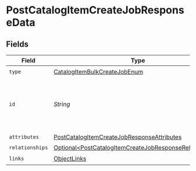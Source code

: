 # PostCatalogItemCreateJobResponseData


## Fields

| Field                                                                                                                                | Type                                                                                                                                 | Required                                                                                                                             | Description                                                                                                                          |
| ------------------------------------------------------------------------------------------------------------------------------------ | ------------------------------------------------------------------------------------------------------------------------------------ | ------------------------------------------------------------------------------------------------------------------------------------ | ------------------------------------------------------------------------------------------------------------------------------------ |
| `type`                                                                                                                               | [CatalogItemBulkCreateJobEnum](../../models/components/CatalogItemBulkCreateJobEnum.md)                                              | :heavy_check_mark:                                                                                                                   | N/A                                                                                                                                  |
| `id`                                                                                                                                 | *String*                                                                                                                             | :heavy_check_mark:                                                                                                                   | Unique identifier for retrieving the job. Generated by Klaviyo.                                                                      |
| `attributes`                                                                                                                         | [PostCatalogItemCreateJobResponseAttributes](../../models/components/PostCatalogItemCreateJobResponseAttributes.md)                  | :heavy_check_mark:                                                                                                                   | N/A                                                                                                                                  |
| `relationships`                                                                                                                      | [Optional\<PostCatalogItemCreateJobResponseRelationships>](../../models/components/PostCatalogItemCreateJobResponseRelationships.md) | :heavy_minus_sign:                                                                                                                   | N/A                                                                                                                                  |
| `links`                                                                                                                              | [ObjectLinks](../../models/components/ObjectLinks.md)                                                                                | :heavy_check_mark:                                                                                                                   | N/A                                                                                                                                  |
